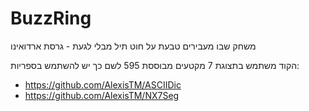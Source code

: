 # BuzzRing
משחק שבו מעבירים טבעת על חוט תיל מבלי לגעת - גרסת ארדואינו

הקוד משתמש בתצוגת 7 מקטעים מבוססת 595
לשם כך יש להשתמש בספריות:
* https://github.com/AlexisTM/ASCIIDic
* https://github.com/AlexisTM/NX7Seg
